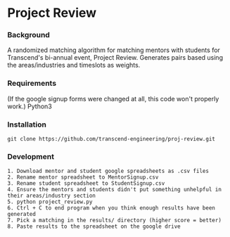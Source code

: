 # Project Review

### Background
A randomized matching algorithm for matching mentors with students for Transcend's bi-annual event, Project Review. Generates pairs based using the areas/industries and timeslots as weights.

### Requirements
(If the google signup forms were changed at all, this code won't properly work.)
Python3

### Installation
```
git clone https://github.com/transcend-engineering/proj-review.git
```

### Development
```
1. Download mentor and student google spreadsheets as .csv files
2. Rename mentor spreadsheet to MentorSignup.csv
3. Rename student spreadsheet to StudentSignup.csv
4. Ensure the mentors and students didn't put something unhelpful in their areas/industry section
5. python project_review.py
6. Ctrl + C to end program when you think enough results have been generated
7. Pick a matching in the results/ directory (higher score = better)
8. Paste results to the spreadsheet on the google drive

```
